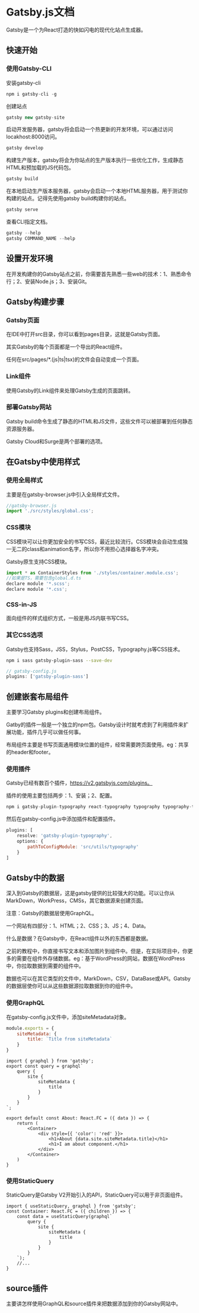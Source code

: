 # Gatsby.js文档

Gatsby是一个为React打造的快如闪电的现代化站点生成器。

## 快速开始

### 使用Gatsby-CLI

安装gatsby-cli

```js
npm i gatsby-cli -g
```

创建站点

```js
gatsby new gatsby-site
```

启动开发服务器，gatsby将会启动一个热更新的开发环境，可以通过访问locakhost:8000访问。

```js
gatsby develop
```

构建生产版本，gatsby将会为你站点的生产版本执行一些优化工作，生成静态HTML和预加载的JS代码包。

```js
gatsby build
```

在本地启动生产版本服务器，gatsby会启动一个本地HTML服务器，用于测试你构建的站点。记得先使用gatsby build构建你的站点。

```js
gatsby serve
```

查看CLI指定文档。

```js
gatsby --help
gatsby COMMAND_NAME --help
```

## 设置开发环境

在开发构建你的Gatsby站点之前，你需要首先熟悉一些web的技术：1、熟悉命令行；2、安装Node.js；3、安装Git。

## Gatsby构建步骤

### Gatsby页面

在IDE中打开src目录，你可以看到pages目录，这就是Gatsby页面。

其实Gatsby的每个页面都是一个导出的React组件。

任何在src/pages/*.(js|ts|tsx)的文件会自动变成一个页面。

### Link组件

使用Gatsby的Link组件来处理Gatsby生成的页面跳转。

### 部署Gatsby网站

Gatsby build命令生成了静态的HTML和JS文件，这些文件可以被部署到任何静态资源服务器。

Gatsby Cloud和Surge是两个部署的选项。

## 在Gatsby中使用样式

### 使用全局样式

主要是在gatsby-browser.js中引入全局样式文件。

```js
//gatsby-browser.js
import './src/styles/global.css';
```

### CSS模块

CSS模块可以让你更加安全的书写CSS，最近比较流行。CSS模块会自动生成独一无二的class和animation名字，所以你不用担心选择器名字冲突。

Gatsby原生支持CSS模块。

```js
import * as ContainerStyles from './styles/container.module.css';
//如果是TS，需要包含global.d.ts
declare module '*.scss';
declare module '*.css';
```

### CSS-in-JS

面向组件的样式组织方式，一般是用JS内联书写CSS。

### 其它CSS选项

Gatsby也支持Sass，JSS，Stylus，PostCSS，Typography.js等CSS技术。

```bash
npm i sass gatsby-plugin-sass --save-dev
```

```js
// gatsby-config.js
plugins: ['gatsby-plugin-sass']
```

## 创建嵌套布局组件

主要学习Gatsby plugins和创建布局组件。

Gatby的插件一般是一个独立的npm包。Gatsby设计时就考虑到了利用插件来扩展功能，插件几乎可以做任何事。

布局组件主要是书写页面通用模块位置的组件，经常需要跨页面使用。eg：共享的header和footer。

### 使用插件

Gatsby已经有数百个插件，https://v2.gatsbyjs.com/plugins。

插件的使用主要包括两步：1、安装；2、配置。

```js
npm i gatsby-plugin-typography react-typography typography typography-theme-fairy-gates --save-dev
```

然后在gatsby-config.js中添加插件和配置插件。

```js
plugins: [
    resolve: 'gatsby-plugin-typography',
    options: {
        pathToConfigModule: 'src/utils/typography'
    }
]
```

## Gatsby中的数据

深入到Gatsby的数据层，这是gatsby提供的比较强大的功能。可以让你从MarkDown，WorkPress，CMSs，其它数据源来创建页面。

注意：Gatsby的数据层使用GraphQL。

一个网站有四部分：1、HTML；2、CSS；3、JS；4、Data。

什么是数据？在Gatsby中，在React组件以外的东西都是数据。

之前的教程中，你直接书写文本和添加图片到组件中。但是，在实际项目中，你更多的需要在组件外存储数据。eg：基于WordPress的网站，数据在WordPress中，你拉取数据到需要的组件中。

数据也可以在其它类型的文件中，MarkDown，CSV，DataBase或API。Gatsby的数据层使你可以从这些数据源拉取数据到你的组件中。

### 使用GraphQL

在gatsby-config.js文件中，添加siteMetadata对象。

```js
module.exports = {
    siteMetadata: {
        title: `Title from siteMetadata`
    }
}
```

```tsx
import { graphql } from 'gatsby';
export const query = graphql`
    query {
        site {
            siteMetadata {
                title
            }
        }
    }
`;

export default const About: React.FC = ({ data }) => {
    return (
        <Container>
            <div style={{ 'color': 'red' }}>
                <h1>About {data.site.siteMetadata.title}</h1>
                <h1>I am about component.</h1>
            </div>
        </Container>
    )
}
```

### 使用StaticQuery

StaticQuery是Gatsby V2开始引入的API，StaticQuery可以用于非页面组件。

```tsx
import { useStaticQuery, graphql } from 'gatsby';
const Container: React.FC = ({ children }) => {
    const data = useStaticQuery(graphql`
        query {
            site {
                siteMetadata {
                    title
                }
            }
        }
    `);
    //...
}
```

## source插件

主要讲怎样使用GraphQL和source插件来把数据添加到你的Gatsby网站中。


